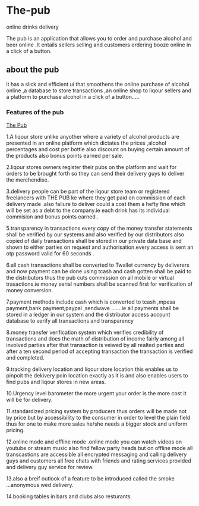 # The-pub
online drinks delivery

The pub is an application that allows you to order and purchase alcohol and beer online .It entails sellers selling and customers ordering booze online in a click of  a button.

## about the pub
it has a slick and efficient ui that smoothens the online purchase of alcohol online ,a database to store transactions ,an online shop to liqour sellers and a platform to purchase alcohol in a click of a button.....
### Features of the pub
 [The Pub](#features-of-the-pub) 

 1.A liqour store unlike anyother where a variety of alcohol products are presented in an online platform which dictates the prices ,alcohol percentages and cost per bottle also discount on buying certain amount of the products also bonus points earned per sale.

 2.liqour stores owners register their pubs on the platform and wait for orders to be brought forth so they can send their delivery guys to deliver the merchendise.

 3.delivery people can be part of the liqour store team or registered freelancers with THE PUB ke where they get paid on commission of each delivery made .also failure to deliver could a  cost them a hefty fine which will be set as a debt to the company.ie each drink has its individual commision and bonus points earned .

5.transparency in transactions every copy of the money transfer statements shall be verified by our systems and also verified by our distributors also copied of daily transactions shall be stored in our private data base and shown to either parties on request and authorisation.every access is sent an otp password valid for 60 seconds .

6.all cash transactions shall be converted to Twallet currency by deliverers and now payment can be done using tcash and cash gotten shall be paid to the distributors thus the pub cuts commission on all mobile or virtual trasactions.ie money serial numbers shall be scanned first for verification of money conversion.

7.payment methods include cash which is converted to tcash ,mpesa payment,bank payment,paypal ,sendwave .......ie all payments shall be stored in a ledger in our system and the distributor access account database to verify all transactions and transparency

8.money transfer verification system which verifies credibility of transactions and does the math of distribution of income fairly among all involved parties after that transaction is veiwed by all realted parties and after a ten second period of accepting transaction the transaction is verified and completed.

9.tracking delivery location and liqour store location this enables us to pinpoit the dekivery poin location exactly as it is and also enables users to find pubs and liqour stores in new areas.

10.Urgency level barometer the more urgent your order is the more cost it will be for delivery.

11.standardized pricing system by producers thus orders will be made not by price but by accessibility to the consumer in order to level the plain field thus for one to make more sales he/she needs a bigger stock and uniform pricing.

12.online mode and offline mode .online mode you can watch videos on youtube or stream music also find fellow party heads but on offline mode all transcastions are accessible all encrypted messaging and calling delivery guys and customers all free chats with friends and rating services provided and delivery guy service for review.

13.also a breif outlook of a feature to be introduced called the smoke ...anonymous wed delivery.

14.booking tables in bars and clubs also resturants.
